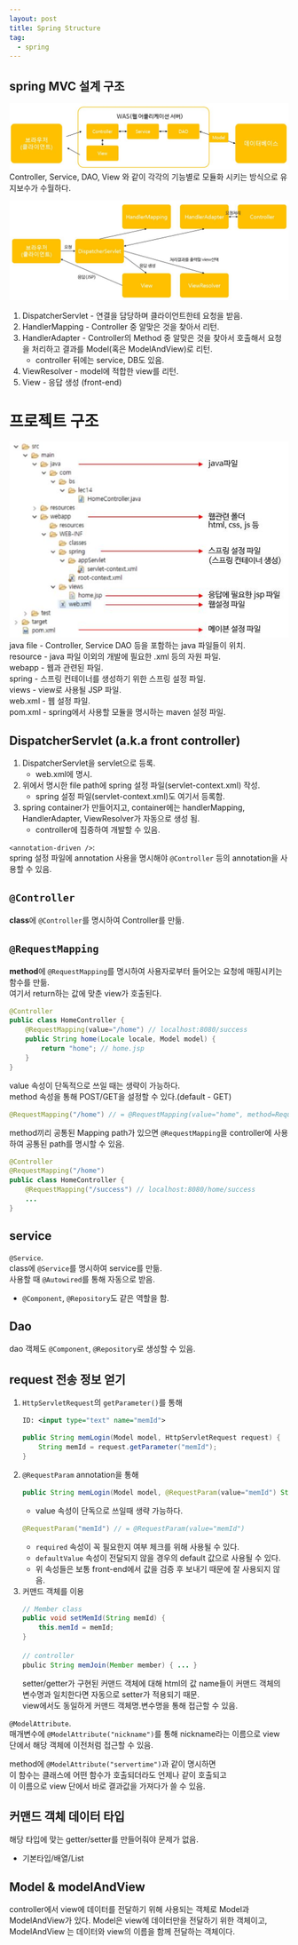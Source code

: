 ```yaml
---
layout: post
title: Spring Structure
tag:
  - spring
---
```

## spring MVC 설계 구조
![model](/images/post/spring_model.JPG)
Controller, Service, DAO, View 와 같이 각각의 기능별로 모듈화 시키는 방식으로 유지보수가 수월하다.  

![model2](/images/post/spring_model2.JPG)  
1. DispatcherServlet - 연결을 담당하며 클라이언트한테 요청을 받음.
2. HandlerMapping - Controller 중 알맞은 것을 찾아서 리턴.
3. HandlerAdapter - Controller의 Method 중 알맞은 것을 찾아서 호출해서 요청을 처리하고 결과를 Model(혹은 ModelAndView)로 리턴.
   - controller 뒤에는 service, DB도 있음.
4. ViewResolver - model에 적합한 view를 리턴.
5. View - 응답 생성 (front-end)

# 프로젝트 구조
![structure](/images/post/file_structure.JPG)  
java file - Controller, Service DAO 등을 포함하는 java 파일들이 위치.  
resource - java 파일 이외의 개발에 필요한 .xml 등의 자원 파일.  
webapp - 웹과 관련된 파일.  
spring - 스프링 컨테이너를 생성하기 위한 스프링 설정 파일.  
views - view로 사용될 JSP 파일.  
web.xml - 웹 설정 파일.  
pom.xml - spring에서 사용할 모듈을 명시하는 maven 설정 파일.  

## DispatcherServlet (a.k.a front controller)
1. DispatcherServlet을 servlet으로 등록.  
   - web.xml에 명시.
2. 위에서 명시한 file path에 spring 설정 파일(servlet-context.xml) 작성.  
   - spring 설정 파일(servlet-context.xml)도 여기서 등록함.  
3. spring container가 만들어지고, container에는 handlerMapping, HandlerAdapter, ViewResolver가 자동으로 생성 됨.  
   - controller에 집중하여 개발할 수 있음.  

`<annotation-driven />`:  
spring 설정 파일에 annotation 사용을 명시해야 `@Controller` 등의 annotation을 사용할 수 있음.

## `@Controller`
**class**에 `@Controller`를 명시하여 Controller를 만듦.  

## `@RequestMapping`
**method**에 `@RequestMapping`를 명시하여 사용자로부터 들어오는 요청에 매핑시키는 함수를 만듦.  
여기서 return하는 값에 맞춘 view가 호출된다.  

```java
@Controller
public class HomeController {
    @RequestMapping(value="/home") // localhost:8080/success
    public String home(Locale locale, Model model) {
        return "home"; // home.jsp
    }
}
```

value 속성이 단독적으로 쓰일 때는 생략이 가능하다.  
method 속성을 통해 POST/GET을 설정할 수 있다.(default - GET)  
```java
@RequestMapping("/home") // = @RequestMapping(value="home", method=RequestMethod.GET)
```

method끼리 공통된 Mapping path가 있으면 `@RequestMapping`을 controller에 사용하여 공통된 path를 명시할 수 있음.  
```java
@Controller
@RequestMapping("/home")
public class HomeController {
    @RequestMapping("/success") // localhost:8080/home/success
    ...
}
```

## service
`@Service`.  
class에 `@Service`를 명시하여 service를 만듦.  
사용할 때 `@Autowired`를 통해 자동으로 받음.
- `@Component`, `@Repository`도 같은 역할을 함.

## Dao
dao 객체도 `@Component`, `@Repository`로 생성할 수 있음.

## request 전송 정보 얻기
1. `HttpServletRequest`의 `getParameter()`를 통해
    ```xml
    ID: <input type="text" name="memId">
    ```
    ```java
    public String memLogin(Model model, HttpServletRequest request) {
        String memId = request.getParameter("memId");
    }
    ```
2. `@RequestParam` annotation을 통해
    ```java
    public String memLogin(Model model, @RequestParam(value="memId") String memId) { ... }
    ```
    - value 속성이 단독으로 쓰일때 생략 가능하다.  
    ```java
    @RequestParam("memId") // = @RequestParam(value="memId")
    ```
    - `required` 속성이 꼭 필요한지 여부 체크를 위해 사용될 수 있다.
    - `defaultValue` 속성이 전달되지 않을 경우의 default 값으로 사용될 수 있다.
    - 위 속성들은 보통 front-end에서 값을 검증 후 보내기 때문에 잘 사용되지 않음.
3. 커맨드 객체를 이용
    ```java
    // Member class
    public void setMemId(String memId) {
        this.memId = memId;
    }

    // controller
    pbulic String memJoin(Member member) { ... }
    ```
    setter/getter가 구현된 커맨드 객체에 대해 html의 값 name들이 커맨드 객체의 변수명과 일치한다면 자동으로 setter가 적용되기 때문.  
    view에서도 동일하게 커맨드 객체명.변수명을 통해 접근할 수 있음. 

`@ModelAttribute`.  
매개변수에 `@ModelAttribute("nickname")`를 통해 nickname라는 이름으로 view 단에서 해당 객체에 이전처럼 접근할 수 있음.  

method에 `@ModelAttribute("servertime")`과 같이 명시하면  
이 함수는 클래스에 어떤 함수가 호출되더라도 언제나 같이 호출되고  
이 이름으로 view 단에서 바로 결과값을 가져다가 쓸 수 있음.  

## 커맨드 객체 데이터 타입
해당 타입에 맞는 getter/setter를 만들어줘야 문제가 없음.  
- 기본타입/배열/List

## Model & modelAndView
controller에서 view에 데이터를 전달하기 위해 사용되는 객체로 Model과 ModelAndView가 있다.
Model은 view에 데이터만을 전달하기 위한 객체이고, ModelAndView 는 데이터와 view의 이름을 함께 전달하는 객체이다.